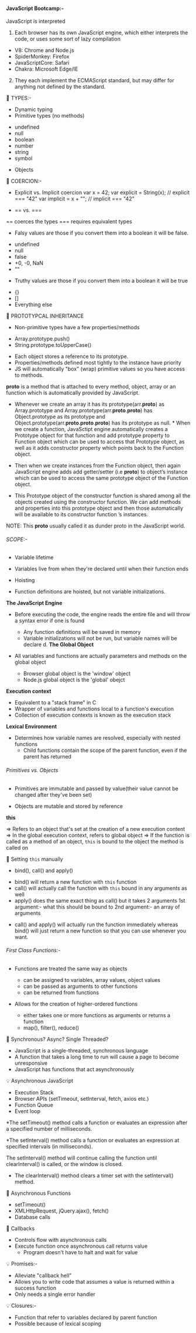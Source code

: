 #### JavaScript Bootcamp:-

JavaScript is interpreted

1. Each browser has its own JavaScript engine, which either interprets the code, or uses some sort of lazy compilation
* V8: Chrome and Node.js
* SpiderMonkey: Firefox
* JavaScriptCore: Safari
* Chakra: Microsoft Edge/IE

2. They each implement the ECMAScript standard, but may differ for anything not defined by the standard.

🚩 TYPES:-

* Dynamic typing
* Primitive types (no methods)
- undefined
- null
- boolean
- number
- string
- symbol

* Objects

🚩 COERCION:-

* Explicit vs. Implicit coercion
var x = 42;
var explicit = String(x);    // explicit === "42"
var implicit = x + "";      // implicit === "42"

* == vs. ===

== coerces the types
=== requires equivalent types

* Falsy values are those if you convert them into a boolean it will be false.
- undefined
- null
- false
- +0, -0, NaN
- ""

* Truthy values are those if you convert them into a boolean it will be true
- {}
- []
- Everything else

🚩 PROTOTYPCAL INHERITANCE

* Non-primitive types have a few properties/methods
- Array.prototype.push()
- String.prototype.toUpperCase()

* Each object stores a reference to its prototype.
* Properties/methods defined most tightly to the instance have priority
* JS will automatically "box" (wrap) primitive values so you have access to methods.

__proto__ is a method that is attached to every method, object, array or an function which is automatically provided by JavaScript.

* Whenever we create an array it has its prototype(arr.__proto__) as Array.prototype and Array.prototype(arr.__proto__.__proto__) has Object.prototype as its prototype and Object.prototype(arr.__proto__.__proto__.__proto__) has its prototype as null.
                                                                                * When we create a function, JavaSctipt engine automatically creates a Prototype object for that function and add prototype property to Function object which can be used to access that Prototype object, as well as it adds constructor property which points back to the Function object.

* Then when we create instances from the Function object, then again JavaScript engine adds add getter/setter (i.e __proto__) to object’s instance which can be used to access the same prototype object of the Function object.                

* This Prototype object of the constructor function is shared among all the objects created using the constructor function. We can add methods and properties into this prototype object and then those automatically will be available to its constructor function ’s instances.

NOTE: This __proto__ usually called it as dunder proto in the JavaScript world.


###### SCOPE:-

* Variable lifetime
- Variables live from when they're declared until when their function ends

* Hoisting
- Function definitions are hoisted, but not variable initializations.

**The JavaScript Engine**

* Before executing the code, the engine reads the entire file and will throw a syntax error if one is found
  - Any function definitions will be saved in memory
  - Variable initializations will not be run, but variable names will be declare    d.
**The Global Object**

* All variables and functions are actually parameters and methods on the global object
  - Browser global object is the 'window' object
  - Node.js global object is the 'global' obejct

**Execution context**

* Equivalent to a "stack frame" in C
* Wrapper of variables and functions local to a function's execution
* Collection of execution contexts is known as the execution stack


**Lexical Environment**

* Determines how variable names are resolved, especially with nested functions
  - Child functions contain the scope of the parent function, even if the parent has returned

###### Primitives vs. Objects

* Primitives are immutable and passed by value(their value cannot be changed after they've been set)

* Objects are mutable and stored by reference 


**this**

=> Refers to an object that's set at the creation of a new execution content
=> In the global execution context, refers to global object
=> If the function is called as a method of an object, `this` is bound to the object the method is called on

👀 Setting `this` manually

* bind(), call() and apply()

- bind() will return a new function with `this` function
- call() will actually call the function with `this` bound in any arguments as well
- apply() does the same exact thing as call() but it takes 2 arguments
  1st argument:- what this should be bound to
  2nd argument:- an array of arguments

* call() and apply() will actually run the function immediately whereas bind() will just return a new function so that you can use whenever you want.


###### First Class Functions:-

* Functions are treated the same way as objects
  - can be assigned to variables, array values, object values
  - can be passed as arguments to other functions
  - can be returned from functions

* Allows for the creation of higher-ordered functions
  - either takes one or more functions as arguments or returns a function
  - map(), filter(), reduce()

🚩 Synchronous? Async? Single Threaded?

* JavaScript is a single-threaded, synchronous language
* A function that takes a long time to run will cause a page to become unresponsive
* JavaScript has functions that act asynchronously


💡 Asynchronous JavaScript

* Execution Stack
* Browser APIs (setTimeout, setInterval, fetch, axios etc.)
* Function Queue
* Event loop

*The setTimeout() method calls a function or evaluates an expression after a specified number of milliseconds.

*The setInterval() method calls a function or evaluates an expression at specified intervals (in milliseconds).

The setInterval() method will continue calling the function until clearInterval() is called, or the window is closed.

* The clearInterval() method clears a timer set with the setInterval() method.

👀 Asynchronous Functions
* setTimeout()
* XMLHttpRequest, jQuery.ajax(), fetch()
* Database calls

👀 Callbacks
* Controls flow with asynchronous calls
* Execute function once asynchronous call returns value
  - Program doesn't have to halt and wait for value

💡 Promises:-

* Alleviate "callback hell"
* Allows you to write code that assumes a value is returned within a success function
* Only needs a single error handler

💡 Closures:-

* Function that refer to variables declared by parent function
* Possible because of lexical scoping


